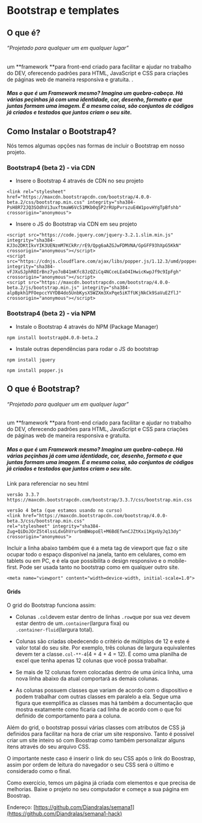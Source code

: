# Bootstrap e templates

## O que é?

###### _“Projetado para qualquer um em qualquer lugar”_

um **framework **para front-end criado para facilitar e ajudar no trabalho do DEV, oferecendo padrões para HTML, JavaScript e CSS para criações de páginas web de maneira responsiva e gratuita. .

##### Mas o que é um Framework mesmo? Imagina um quebra-cabeça. Há várias peçinhas já com uma identidade, cor, desenho, formato e que juntas formam uma imagem. É a mesma coisa, são conjuntos de códigos já criados e testados que juntos criam o seu site.

## Como Instalar o Bootstrap4?

Nós temos algumas opções nas formas de incluir o Bootstrap em nosso projeto.

### Bootstrap4 \(beta 2\) - via CDN

* Insere o Bootstrap 4 através de CDN no seu projeto

`<link rel="stylesheet" href="https://maxcdn.bootstrapcdn.com/bootstrap/4.0.0-beta.2/css/bootstrap.min.css" integrity="sha384-PsH8R72JQ3SOdhVi3uxftmaW6Vc51MKb0q5P2rRUpPvrszuE4W1povHYgTpBfshb" crossorigin="anonymous">`

* Insere o JS do Bootstrap via CDN em seu projeto

```
<script src="https://code.jquery.com/jquery-3.2.1.slim.min.js" integrity="sha384-KJ3o2DKtIkvYIK3UENzmM7KCkRr/rE9/Qpg6aAZGJwFDMVNA/GpGFF93hXpG5KkN" crossorigin="anonymous"></script>
<script src="https://cdnjs.cloudflare.com/ajax/libs/popper.js/1.12.3/umd/popper.min.js" integrity="sha384-vFJXuSJphROIrBnz7yo7oB41mKfc8JzQZiCq4NCceLEaO4IHwicKwpJf9c9IpFgh" crossorigin="anonymous"></script>
<script src="https://maxcdn.bootstrapcdn.com/bootstrap/4.0.0-beta.2/js/bootstrap.min.js" integrity="sha384-alpBpkh1PFOepccYVYDB4do5UnbKysX5WZXm3XxPqe5iKTfUKjNkCk9SaVuEZflJ" crossorigin="anonymous"></script>
```

### Bootstrap4 \(beta 2\) - via NPM

* Instale o Bootstrap 4 através do NPM \(Package Manager\)

```
npm install bootstrap@4.0.0-beta.2
```

* Instale outras dependências para rodar o JS do bootstrap

```
npm install jquery

npm install popper.js
```

## O que é Bootstrap?

###### _“Projetado para qualquer um em qualquer lugar”_

um **framework **para front-end criado para facilitar e ajudar no trabalho do DEV, oferecendo padrões para HTML, JavaScript e CSS para criações de páginas web de maneira responsiva e gratuita.

##### Mas o que é um Framework mesmo? Imagina um quebra-cabeça. Há várias peçinhas já com uma identidade, cor, desenho, formato e que juntas formam uma imagem. É a mesma coisa, são conjuntos de códigos já criados e testados que juntos criam o seu site.

Link para referenciar no seu html

```
versão 3.3.7
https://maxcdn.bootstrapcdn.com/bootstrap/3.3.7/css/bootstrap.min.css

versão 4 beta (que estamos usando no curso)
<link href="https://maxcdn.bootstrapcdn.com/bootstrap/4.0.0-beta.3/css/bootstrap.min.css" 
rel="stylesheet" integrity="sha384-Zug+QiDoJOrZ5t4lssLdxGhVrurbmBWopoEl+M6BdEfwnCJZtKxi1KgxUyJq13dy" 
crossorigin="anonymous">
```

Incluir a linha abaixo também que é a meta tag de viewport que faz o site ocupar todo o espaço disponível na janela, tanto em celulares, como em tablets ou em PC, e é ela que possibilita o design responsivo e o mobile-first. Pode ser usada tanto no bootstrap como em qualquer outro site.

```
<meta name="viewport" content="width=device-width, initial-scale=1.0">
```

#### Grids

O grid do Bootstrap funciona assim:

* Colunas `.col`devem estar dentro de linhas `.row`que por sua vez devem estar dentro de um`.container`\(largura fixa\) ou  
  `.container-fluid`\(largura total\).

* Colunas são criadas obedecendo o critério de múltiplos de 12 e este é valor total do seu site. Por exemplo, três colunas de largura equivalentes devem ter a classe`.col-**-4`\(4 + 4 + 4 = 12\). É como uma planilha de excel que tenha apenas 12 colunas que você possa trabalhar.

* Se mais de 12 colunas forem colocadas dentro de uma única linha, uma nova linha abaixo da atual comportará as demais colunas.

* As colunas possuem classes que variam de acordo com o dispositivo e podem trabalhar com outras classes em paralelo a ela. Segue uma figura que exemplifica as classes mas há também a documentação que mostra exatamente como ficaria cad linha de acordo com o que foi definido de comportamento para a coluna.

Além do grid, o bootstrap possui várias classes com atributos de CSS já definidos para facilitar na hora de criar um site responsivo. Tanto é possível criar um site inteiro só com Boostrap como também personalizar alguns itens através do seu arquivo CSS.

O importante neste caso é inserir o link do seu CSS após o link do Boostrap, assim por ordem de leitura do navegador o seu CSS será o último e considerado como o final.

Como exercício, temos um página já criada com elementos e que precisa de melhorias. Baixe o projeto no seu computador e começe a sua página em Boostrap.

Endereço: [https://github.com/Diandralas/semana1](https://github.com/Diandralas/semana1-hack)

